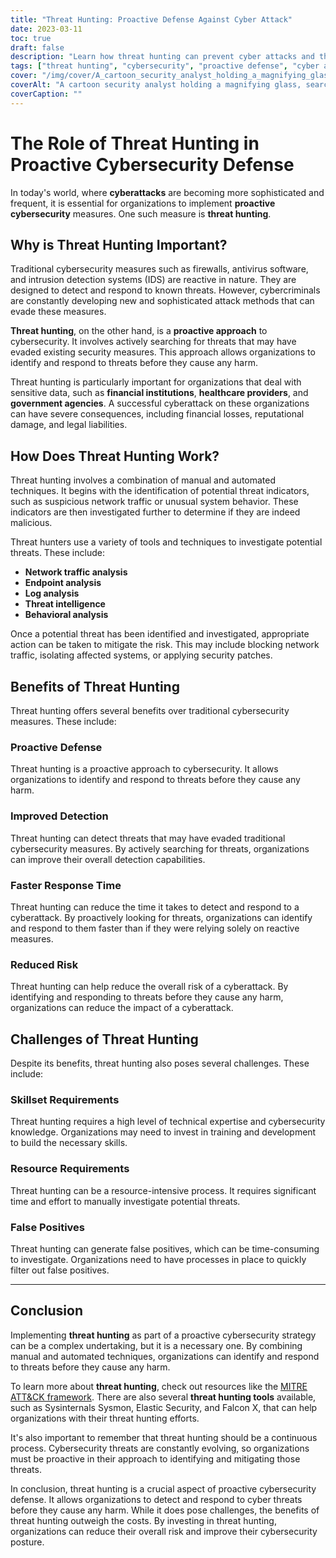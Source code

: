 ```yaml
---
title: "Threat Hunting: Proactive Defense Against Cyber Attack"
date: 2023-03-11
toc: true
draft: false
description: "Learn how threat hunting can prevent cyber attacks and the benefits and challenges of implementing it as a proactive cybersecurity measure."
tags: ["threat hunting", "cybersecurity", "proactive defense", "cyber attacks", "network security", "endpoint security", "log analysis", "behavioral analysis", "threat intelligence", "manual investigation", "automated investigation", "risk reduction", "false positives", "skillset requirements", "resource requirements", "faster response time", "improved detection", "reduced risk", "financial institutions", "healthcare providers"]
cover: "/img/cover/A_cartoon_security_analyst_holding_a_magnifying_glass.png"
coverAlt: "A cartoon security analyst holding a magnifying glass, searching for hidden cyber threats on a computer screen."
coverCaption: ""
---
```

# The Role of Threat Hunting in Proactive Cybersecurity Defense

In today's world, where **cyberattacks** are becoming more sophisticated and frequent, it is essential for organizations to implement **proactive cybersecurity** measures. One such measure is **threat hunting**.

## Why is Threat Hunting Important?

Traditional cybersecurity measures such as firewalls, antivirus software, and intrusion detection systems (IDS) are reactive in nature. They are designed to detect and respond to known threats. However, cybercriminals are constantly developing new and sophisticated attack methods that can evade these measures.

**Threat hunting**, on the other hand, is a **proactive approach** to cybersecurity. It involves actively searching for threats that may have evaded existing security measures. This approach allows organizations to identify and respond to threats before they cause any harm.

Threat hunting is particularly important for organizations that deal with sensitive data, such as **financial institutions**, **healthcare providers**, and **government agencies**. A successful cyberattack on these organizations can have severe consequences, including financial losses, reputational damage, and legal liabilities.

## How Does Threat Hunting Work?

Threat hunting involves a combination of manual and automated techniques. It begins with the identification of potential threat indicators, such as suspicious network traffic or unusual system behavior. These indicators are then investigated further to determine if they are indeed malicious.

Threat hunters use a variety of tools and techniques to investigate potential threats. These include:

- **Network traffic analysis**
- **Endpoint analysis**
- **Log analysis**
- **Threat intelligence**
- **Behavioral analysis**

Once a potential threat has been identified and investigated, appropriate action can be taken to mitigate the risk. This may include blocking network traffic, isolating affected systems, or applying security patches.

## Benefits of Threat Hunting

Threat hunting offers several benefits over traditional cybersecurity measures. These include:

### Proactive Defense

Threat hunting is a proactive approach to cybersecurity. It allows organizations to identify and respond to threats before they cause any harm.

### Improved Detection

Threat hunting can detect threats that may have evaded traditional cybersecurity measures. By actively searching for threats, organizations can improve their overall detection capabilities.

### Faster Response Time

Threat hunting can reduce the time it takes to detect and respond to a cyberattack. By proactively looking for threats, organizations can identify and respond to them faster than if they were relying solely on reactive measures.

### Reduced Risk

Threat hunting can help reduce the overall risk of a cyberattack. By identifying and responding to threats before they cause any harm, organizations can reduce the impact of a cyberattack.

## Challenges of Threat Hunting

Despite its benefits, threat hunting also poses several challenges. These include:

### Skillset Requirements

Threat hunting requires a high level of technical expertise and cybersecurity knowledge. Organizations may need to invest in training and development to build the necessary skills.

### Resource Requirements

Threat hunting can be a resource-intensive process. It requires significant time and effort to manually investigate potential threats.

### False Positives

Threat hunting can generate false positives, which can be time-consuming to investigate. Organizations need to have processes in place to quickly filter out false positives.

______

## Conclusion

Implementing **threat hunting** as part of a proactive cybersecurity strategy can be a complex undertaking, but it is a necessary one. By combining manual and automated techniques, organizations can identify and respond to threats before they cause any harm. 

To learn more about **threat hunting**, check out resources like the [MITRE ATT&CK framework](https://attack.mitre.org/). There are also several **threat hunting tools** available, such as Sysinternals Sysmon, Elastic Security, and Falcon X, that can help organizations with their threat hunting efforts.

It's also important to remember that threat hunting should be a continuous process. Cybersecurity threats are constantly evolving, so organizations must be proactive in their approach to identifying and mitigating those threats.

In conclusion, threat hunting is a crucial aspect of proactive cybersecurity defense. It allows organizations to detect and respond to cyber threats before they cause any harm. While it does pose challenges, the benefits of threat hunting outweigh the costs. By investing in threat hunting, organizations can reduce their overall risk and improve their cybersecurity posture.

